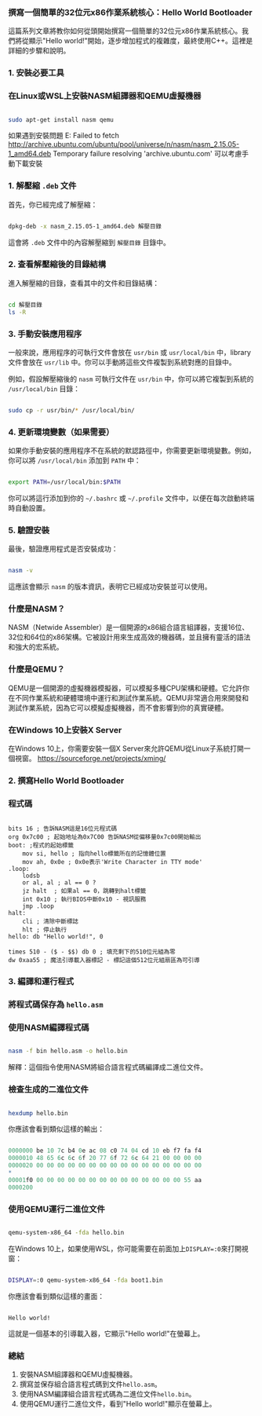 ### 撰寫一個簡單的32位元x86作業系統核心：Hello World Bootloader

這篇系列文章將教你如何從頭開始撰寫一個簡單的32位元x86作業系統核心。我們將從顯示"Hello world!"開始，逐步增加程式的複雜度，最終使用C++。這裡是詳細的步驟和說明。

### 1. 安裝必要工具

### 在Linux或WSL上安裝NASM組譯器和QEMU虛擬機器

```bash

sudo apt-get install nasm qemu

```

如果遇到安裝問題
E: Failed to fetch http://archive.ubuntu.com/ubuntu/pool/universe/n/nasm/nasm_2.15.05-1_amd64.deb  Temporary failure resolving 'archive.ubuntu.com' 可以考慮手動下載安裝 

### 1. 解壓縮 `.deb` 文件

首先，你已經完成了解壓縮：

```bash

dpkg-deb -x nasm_2.15.05-1_amd64.deb 解壓目錄
```

這會將 `.deb` 文件中的內容解壓縮到 `解壓目錄` 目錄中。

### 2. 查看解壓縮後的目錄結構

進入解壓縮的目錄，查看其中的文件和目錄結構：

```bash

cd 解壓目錄
ls -R
```

### 3. 手動安裝應用程序

一般來說，應用程序的可執行文件會放在 `usr/bin` 或 `usr/local/bin` 中，library文件會放在 `usr/lib` 中。你可以手動將這些文件複製到系統對應的目錄中。

例如，假設解壓縮後的 `nasm` 可執行文件在 `usr/bin` 中，你可以將它複製到系統的 `/usr/local/bin` 目錄：

```bash

sudo cp -r usr/bin/* /usr/local/bin/

```

### 4. 更新環境變數（如果需要）

如果你手動安裝的應用程序不在系統的默認路徑中，你需要更新環境變數。例如，你可以將 `/usr/local/bin` 添加到 `PATH` 中：

```bash

export PATH=/usr/local/bin:$PATH

```

你可以將這行添加到你的 `~/.bashrc` 或 `~/.profile` 文件中，以便在每次啟動終端時自動設置。

### 5. 驗證安裝

最後，驗證應用程式是否安裝成功：

```bash

nasm -v

```

這應該會顯示 `nasm` 的版本資訊，表明它已經成功安裝並可以使用。

### 什麼是NASM？

NASM（Netwide Assembler）是一個開源的x86組合語言組譯器，支援16位、32位和64位的x86架構。它被設計用來生成高效的機器碼，並且擁有靈活的語法和強大的宏系統。

### 什麼是QEMU？

QEMU是一個開源的虛擬機器模擬器，可以模擬多種CPU架構和硬體。它允許你在不同作業系統和硬體環境中運行和測試作業系統。QEMU非常適合用來開發和測試作業系統，因為它可以模擬虛擬機器，而不會影響到你的真實硬體。

### 在Windows 10上安裝X Server

在Windows 10上，你需要安裝一個X Server來允許QEMU從Linux子系統打開一個視窗。 https://sourceforge.net/projects/xming/

### 2. 撰寫Hello World Bootloader

### 程式碼

```

bits 16 ; 告訴NASM這是16位元程式碼
org 0x7c00 ; 起始地址為0x7C00 告訴NASM從偏移量0x7c00開始輸出
boot: ;程式的起始標籤
    mov si, hello ; 指向hello標籤所在的記憶體位置
    mov ah, 0x0e ; 0x0e表示'Write Character in TTY mode'
.loop:
    lodsb
    or al, al ; al == 0 ?
    jz halt  ; 如果al == 0，跳轉到halt標籤
    int 0x10 ; 執行BIOS中斷0x10 - 視訊服務
    jmp .loop
halt:
    cli ; 清除中斷標誌
    hlt ; 停止執行
hello: db "Hello world!", 0

times 510 - ($ - $$) db 0 ; 填充剩下的510位元組為零
dw 0xaa55 ; 魔法引導載入器標記 - 標記這個512位元組扇區為可引導

```


### 3. 編譯和運行程式

### 將程式碼保存為 `hello.asm`

### 使用NASM編譯程式碼

```bash

nasm -f bin hello.asm -o hello.bin

```

解釋：這個指令使用NASM將組合語言程式碼編譯成二進位文件。

### 檢查生成的二進位文件

```bash

hexdump hello.bin

```

你應該會看到類似這樣的輸出：

```r

0000000 be 10 7c b4 0e ac 08 c0 74 04 cd 10 eb f7 fa f4
0000010 48 65 6c 6c 6f 20 77 6f 72 6c 64 21 00 00 00 00
0000020 00 00 00 00 00 00 00 00 00 00 00 00 00 00 00 00
*
00001f0 00 00 00 00 00 00 00 00 00 00 00 00 00 00 55 aa
0000200

```

### 使用QEMU運行二進位文件

```bash

qemu-system-x86_64 -fda hello.bin

```

在Windows 10上，如果使用WSL，你可能需要在前面加上`DISPLAY=:0`來打開視窗：

```bash

DISPLAY=:0 qemu-system-x86_64 -fda boot1.bin

```

你應該會看到類似這樣的畫面：

```

Hello world!

```

這就是一個基本的引導載入器，它顯示"Hello world!"在螢幕上。

### 總結

1. 安裝NASM組譯器和QEMU虛擬機器。
2. 撰寫並保存組合語言程式碼到文件`hello.asm`。
3. 使用NASM編譯組合語言程式碼為二進位文件`hello.bin`。
4. 使用QEMU運行二進位文件，看到"Hello world!"顯示在螢幕上。

